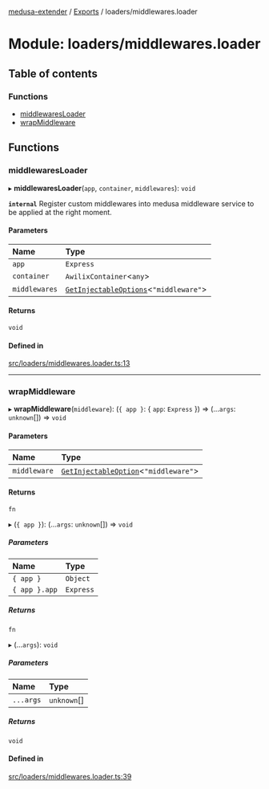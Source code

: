 [medusa-extender](../README.md) / [Exports](../modules.md) / loaders/middlewares.loader

# Module: loaders/middlewares.loader

## Table of contents

### Functions

- [middlewaresLoader](loaders_middlewares_loader.md#middlewaresloader)
- [wrapMiddleware](loaders_middlewares_loader.md#wrapmiddleware)

## Functions

### middlewaresLoader

▸ **middlewaresLoader**(`app`, `container`, `middlewares`): `void`

**`internal`**
Register custom middlewares into medusa middleware service to be applied at the right moment.

#### Parameters

| Name | Type |
| :------ | :------ |
| `app` | `Express` |
| `container` | `AwilixContainer`<`any`\> |
| `middlewares` | [`GetInjectableOptions`](types.md#getinjectableoptions)<``"middleware"``\> |

#### Returns

`void`

#### Defined in

[src/loaders/middlewares.loader.ts:13](https://github.com/adrien2p/medusa-extender/blob/ea4bdcd/src/loaders/middlewares.loader.ts#L13)

___

### wrapMiddleware

▸ **wrapMiddleware**(`middleware`): (`{ app }`: { `app`: `Express`  }) => (...`args`: `unknown`[]) => `void`

#### Parameters

| Name | Type |
| :------ | :------ |
| `middleware` | [`GetInjectableOption`](types.md#getinjectableoption)<``"middleware"``\> |

#### Returns

`fn`

▸ (`{ app }`): (...`args`: `unknown`[]) => `void`

##### Parameters

| Name | Type |
| :------ | :------ |
| `{ app }` | `Object` |
| `{ app }.app` | `Express` |

##### Returns

`fn`

▸ (...`args`): `void`

##### Parameters

| Name | Type |
| :------ | :------ |
| `...args` | `unknown`[] |

##### Returns

`void`

#### Defined in

[src/loaders/middlewares.loader.ts:39](https://github.com/adrien2p/medusa-extender/blob/ea4bdcd/src/loaders/middlewares.loader.ts#L39)
